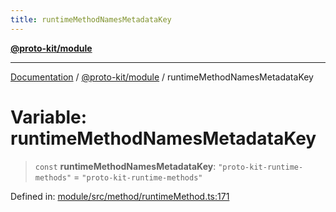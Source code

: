 ```yaml
---
title: runtimeMethodNamesMetadataKey
---
```


[**@proto-kit/module**](../README.md)

***

[Documentation](../../../README.md) / [@proto-kit/module](../README.md) / runtimeMethodNamesMetadataKey

# Variable: runtimeMethodNamesMetadataKey

> `const` **runtimeMethodNamesMetadataKey**: `"proto-kit-runtime-methods"` = `"proto-kit-runtime-methods"`

Defined in: [module/src/method/runtimeMethod.ts:171](https://github.com/proto-kit/framework/blob/b953c754e500c62f01fbbd6d09adfb2f5577269d/packages/module/src/method/runtimeMethod.ts#L171)
